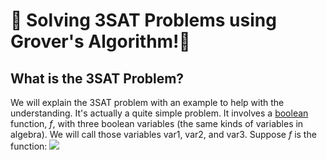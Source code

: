 🦈 Solving 3SAT Problems using Grover's Algorithm!🦈
=====================================================
What is the 3SAT Problem?
-------------------------
We will explain the 3SAT problem with an example to help with the understanding.
It's actually a quite simple problem.
It involves a [boolean](https://en.wikipedia.org/wiki/Boolean) function, *f*, with three boolean variables (the same kinds of variables in algebra).
We will call those variables var1, var2, and var3.
Suppose *f* is the function:
<img src="https://render.githubusercontent.com/render/math?math=\color{white}f(v1, v2, v3)=(\neg v1 \lor \neg v2 \lor \neg v3)">
